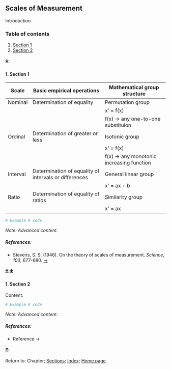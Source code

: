 ## Scales of Measurement

Introduction

<a name="TOC"></a>
### Table of contents
1. <a href="#S01">Section 1</a>
2. <a href="#S02">Section 2</a>

<a href="#END">&#129147;</a>

<a name="S01"></a>
#### 1. Section 1

| Scale | Basic empirical operations | Mathematical group structure |
| --- | --- | --- |
| Nominal | Determination of equality | Permutation group |
|  |  | x' = f(x) |
|  |  | f(x) &rarr; any one-to-one substituion |
| Ordinal | Determination of greater or less | Isotonic group |
|  |  | x' = f(x) |
|  |  | f(x) &rarr; any monotonic increasing function |
| Interval | Determination of equality of intervals or differences | General linear group |
|  |  | x' = ax + b |
| Ratio | Determination of equality of ratios | Similarity group |
|  |  | x' = ax |

```R
# Example R code
```

*Note: Advanced content.*

##### References:

* Stevens, S. S. (1946). On the theory of scales of measurement. *Science*, *103*, 677-680. [&rarr;](https://www.jstor.org/stable/1671815?seq=1)

<a href="#TOC">&#129145;</a> <a href="#END">&#129147;</a>

<a name="S02"></a>
#### 1. Section 2

Content.

```R
# Example R code
```

*Note: Advanced content.*

##### References:

* Reference &rarr;

<a href="#TOC">&#129145;</a>

<a name="END"></a>
Return to:
Chapter;
[Sections](C00_P002_Chapters.md);
[Index](C0_P000_Alphabetical.md); 
[Home page](https://rettopnivek.github.io/Tutorials_for_statistics/)
